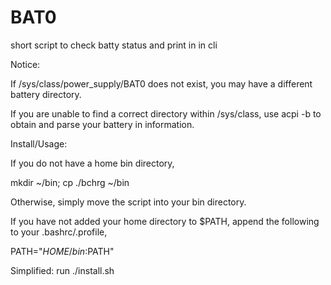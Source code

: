 # BAT0
short script to check batty status and print in in cli

Notice:

  If /sys/class/power_supply/BAT0 does not exist,
  you may have a different battery directory.

  If you are unable to find a correct directory within /sys/class,
  use acpi -b to obtain and parse your battery in information.

Install/Usage:

  If you do not have a home bin directory,

  mkdir ~/bin; cp ./bchrg ~/bin

  Otherwise, simply move the script into your bin directory.

  If you have not added your home directory to $PATH, append the
  following to your .bashrc/.profile,

  PATH="$HOME/bin:$PATH"

  Simplified:
  run  ./install.sh 
  
